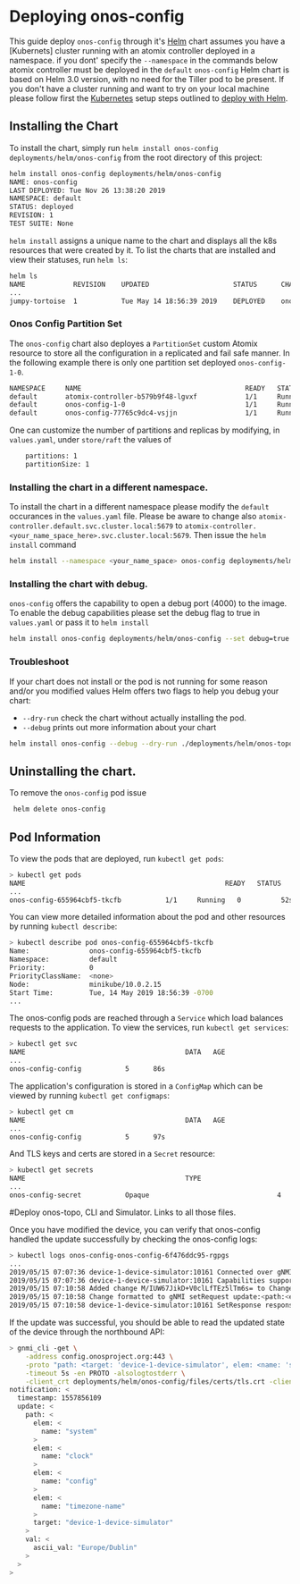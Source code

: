 # Deploying onos-config

This guide deploy `onos-config` through it's [Helm] chart assumes you have a [Kubernets] cluster running 
with an atomix controller deployed in a namespace. if you dont' specify the `--namespace` in the commands 
below atomix controller must be deployed in the `default`
`onos-config` Helm chart is based on Helm 3.0 version, with no need for the Tiller pod to be present. 
If you don't have a cluster running and want to try on your local machine please follow first 
the [Kubernetes] setup steps outlined to [deploy with Helm](https://docs.onosproject.org/developers/deploy_with_helm/).

## Installing the Chart

To install the chart, simply run `helm install onos-config deployments/helm/onos-config` from
the root directory of this project:

```bash
helm install onos-config deployments/helm/onos-config
NAME: onos-config
LAST DEPLOYED: Tue Nov 26 13:38:20 2019
NAMESPACE: default
STATUS: deployed
REVISION: 1
TEST SUITE: None
```

`helm install` assigns a unique name to the chart and displays all the k8s resources that were
created by it. To list the charts that are installed and view their statuses, run `helm ls`:

```bash
helm ls
NAME          	REVISION	UPDATED                 	STATUS  	CHART                    	APP VERSION	NAMESPACE
...
jumpy-tortoise	1       	Tue May 14 18:56:39 2019	DEPLOYED	onos-config-0.0.1	        0.0.1      	default
```

### Onos Config Partition Set

The `onos-config` chart also deployes a `PartitionSet` custom Atomix resource to store all the 
configuration in a replicated and fail safe manner. 
In the following example there is only one partition set deployed
`onos-config-1-0`.

```bash
NAMESPACE     NAME                                         READY   STATUS    RESTARTS   AGE
default       atomix-controller-b579b9f48-lgvxf            1/1     Running   0          63m
default       onos-config-1-0                              1/1     Running   0          61m
default       onos-config-77765c9dc4-vsjjn                 1/1     Running   0          61m
```

One can customize the number of partitions and replicas by modifying, in `values.yaml`, under `store/raft` 
the values of 
```bash 
    partitions: 1
    partitionSize: 1
```

### Installing the chart in a different namespace.

To install the chart in a different namespace please modify the `default` occurances in the `values.yaml` file. 
Please be aware to change also `atomix-controller.default.svc.cluster.local:5679` 
to `atomix-controller.<your_name_space_here>.svc.cluster.local:5679`.
Then issue the `helm install` command
```bash
helm install --namespace <your_name_space> onos-config deployments/helm/onos-config
```
### Installing the chart with debug. 
`onos-config` offers the capability to open a debug port (4000) to the image.
To enable the debug capabilities please set the debug flag to true in `values.yaml` or pass it to `helm install`
```bash
helm install onos-config deployments/helm/onos-config --set debug=true
```

### Troubleshoot

If your chart does not install or the pod is not running for some reason and/or you modified values Helm offers two flags to help you
debug your chart:  
- `--dry-run` check the chart without actually installing the pod. 
- `--debug` prints out more information about your chart
```bash
helm install onos-config --debug --dry-run ./deployments/helm/onos-topo/
```
## Uninstalling the chart.

To remove the `onos-config` pod issue
```bash
 helm delete onos-config
```
## Pod Information

To view the pods that are deployed, run `kubectl get pods`:

```bash
> kubectl get pods
NAME                                                  READY   STATUS    RESTARTS   AGE
...
onos-config-655964cbf5-tkcfb           1/1     Running   0          52s
```

You can view more detailed information about the pod and other resources by running `kubectl describe`:

```bash
> kubectl describe pod onos-config-655964cbf5-tkcfb
Name:               onos-config-655964cbf5-tkcfb
Namespace:          default
Priority:           0
PriorityClassName:  <none>
Node:               minikube/10.0.2.15
Start Time:         Tue, 14 May 2019 18:56:39 -0700
...
```

The onos-config pods are reached through a `Service` which load balances requests to the application.
To view the services, run `kubectl get services`:

```bash
> kubectl get svc
NAME                                        DATA   AGE
...
onos-config-config           5      86s
```

The application's configuration is stored in a `ConfigMap` which can be viewed by running
`kubectl get configmaps`:
```bash
> kubectl get cm
NAME                                        DATA   AGE
...
onos-config-config           5      97s
```

And TLS keys and certs are stored in a `Secret` resource:

```bash
> kubectl get secrets
NAME                                        TYPE                                  DATA   AGE
...
onos-config-secret           Opaque                                4      109s
```

#Deploy onos-topo, CLI and Simulator. Links to all those files. 

Once you have modified the device, you can verify that onos-config handled the update successfully
by checking the onos-config logs:

```bash
> kubectl logs onos-config-onos-config-6f476ddc95-rgpgs
...
2019/05/15 07:07:36 device-1-device-simulator:10161 Connected over gNMI
2019/05/15 07:07:36 device-1-device-simulator:10161 Capabilities supported_models:<name:"openconfig-interfaces" organization:"OpenConfig working group" version:"2.0.0" > supported_models:<name:"openconfig-openflow" organization:"OpenConfig working group" version:"0.1.0" > supported_models:<name:"openconfig-platform" organization:"OpenConfig working group" version:"0.5.0" > supported_models:<name:"openconfig-system" organization:"OpenConfig working group" version:"0.2.0" > supported_encodings:JSON supported_encodings:JSON_IETF gNMI_version:"0.7.0"
2019/05/15 07:10:58 Added change M/IUW67JikD+V0clLfTEz5lTm6s= to ChangeStore (in memory)
2019/05/15 07:10:58 Change formatted to gNMI setRequest update:<path:<elem:<name:"system" > elem:<name:"clock" > elem:<name:"config" > elem:<name:"timezone-name" > > val:<string_val:"Europe/Dublin" > >
2019/05/15 07:10:58 device-1-device-simulator:10161 SetResponse response:<path:<elem:<name:"system" > elem:<name:"clock" > elem:<name:"config" > elem:<name:"timezone-name" > > op:UPDATE >
```

If the update was successful, you should be able to read the updated state of the device
through the northbound API:

```bash
> gnmi_cli -get \
    -address config.onosproject.org:443 \
    -proto "path: <target: 'device-1-device-simulator', elem: <name: 'system'> elem: <name: 'clock' > elem:<name:'config'> elem: <name: 'timezone-name'>>" \
    -timeout 5s -en PROTO -alsologtostderr \
    -client_crt deployments/helm/onos-config/files/certs/tls.crt -client_key deployments/helm/onos-config/files/certs/tls.key -ca_crt deployments/helm/onos-config/files/certs/tls.cacrt
notification: <
  timestamp: 1557856109
  update: <
    path: <
      elem: <
        name: "system"
      >
      elem: <
        name: "clock"
      >
      elem: <
        name: "config"
      >
      elem: <
        name: "timezone-name"
      >
      target: "device-1-device-simulator"
    >
    val: <
      ascii_val: "Europe/Dublin"
    >
  >
>
```

[Brew]: https://brew.sh/
[Helm]: https://helm.sh/
[Kubernetes]: https://kubernetes.io/
[k8s]: https://kubernetes.io/
[kind]: https://kind.sigs.k8s.io
[NGINX]: https://www.nginx.com/
[ingress]: https://kubernetes.io/docs/concepts/services-networking/ingress/

